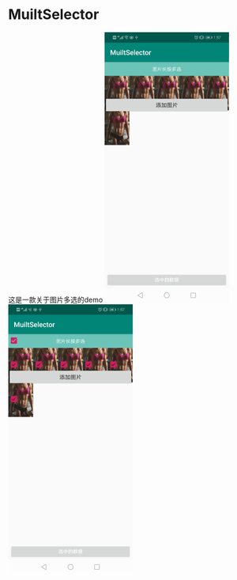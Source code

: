 # MuiltSelector
这是一款关于图片多选的demo
<img src="https://github.com/yanghuasi/MuiltSelector/blob/master/%E4%B8%BB%E7%95%8C%E9%9D%A2.jpeg" width="50%">
<img src="https://github.com/yanghuasi/MuiltSelector/blob/master/%E9%95%BF%E6%8C%89%E5%87%BA%E7%8E%B0%E5%A4%9A%E9%80%89%E6%A1%86.jpeg" width="50%">
